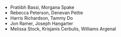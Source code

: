 - Pratiibh Bassi, Morgana Spake
- Rebecca Peterson, Denevan Pettie
- Harris Richardson, Tammy Do
- Jon Ramer,  Joseph Hangarter
- Melissa Stock, Krisjanis Cerbulis, Williams Argenal